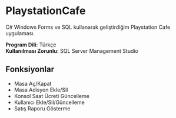 # PlaystationCafe

C# Windows Forms ve SQL kullanarak geliştirdiğim Playstation Cafe uygulaması.

**Program Dili:** Türkçe  
**Kullanılması Zorunlu:** SQL Server Management Studio

## Fonksiyonlar

- Masa Aç/Kapat
- Masa Adisyon Ekle/Sil
- Konsol Saat Ücreti Güncelleme
- Kullanıcı Ekle/Sil/Güncelleme
- Satış Raporu Gösterme
